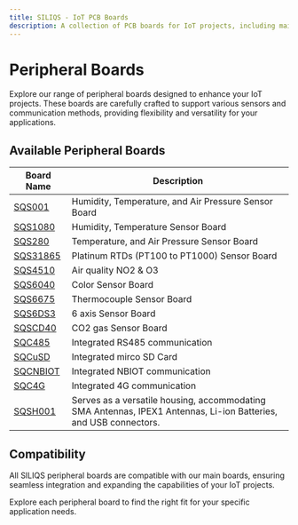 ```yaml
---
title: SILIQS - IoT PCB Boards
description: A collection of PCB boards for IoT projects, including main boards with communication capabilities and various peripheral boards.
---
```


# Peripheral Boards

Explore our range of peripheral boards designed to enhance your IoT projects. These boards are carefully crafted to support various sensors and communication methods, providing flexibility and versatility for your applications.

## Available Peripheral Boards

| Board Name       | Description                                 |
| ---------------- | ------------------------------------------- |
| [SQS001](sqs001.mdx) | Humidity, Temperature, and Air Pressure Sensor Board |
| [SQS1080](sqs1080.mdx) | Humidity, Temperature Sensor Board |
| [SQS280](sqs280.mdx) | Temperature, and Air Pressure Sensor Board |
| [SQS31865](sqs31865.mdx) | Platinum RTDs (PT100 to PT1000) Sensor Board |
| [SQS4510](sqs4510.mdx) | Air quality NO2 & O3 |
| [SQS6040](sqs6040.mdx) | Color Sensor Board |
| [SQS6675](.sqs6675.mdx) | Thermocouple Sensor Board |
| [SQS6DS3](sqs6ds3.mdx) | 6 axis Sensor Board  |
| [SQSCD40](sqscd40.mdx) | CO2 gas Sensor Board |
| [SQC485](sqc485.mdx) | Integrated RS485 communication |
| [SQCuSD](sqcusd.mdx) | Integrated mirco SD Card |
| [SQCNBIOT](sqcnbiot.mdx) | Integrated NBIOT communication |
| [SQC4G](sqc4g.mdx) | Integrated 4G communication |
| [SQSH001](sqsh001.mdx) | Serves as a versatile housing, accommodating SMA Antennas, IPEX1 Antennas, Li-ion Batteries, and USB connectors. |


## Compatibility

All SILIQS peripheral boards are compatible with our main boards, ensuring seamless integration and expanding the capabilities of your IoT projects.

Explore each peripheral board to find the right fit for your specific application needs.
